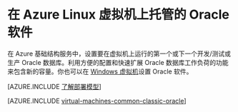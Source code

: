 <properties
	pageTitle="Linux 虚拟机上的 Oracle | Azure"
	description="查找介绍如何在基于 Linux 的 Azure 虚拟机上设置 Oracle 软件的文章。"
	services="virtual-machines-linux"
	documentationCenter=""
	authors="JoeDavies-MSFT"
	manager="timlt"
	editor=""
	tags="azure-service-management"/>

<tags
	ms.service="virtual-machines-linux"
	ms.date="01/12/2016"
	wacn.date="03/03/2016"/>

# 在 Azure Linux 虚拟机上托管的 Oracle 软件

在 Azure 基础结构服务中，设置要在虚拟机上运行的第一个或下一个开发/测试或生产 Oracle 数据库。利用方便的配置和快速扩展 Oracle 数据库工作负荷的功能来包含新的容量。你也可以在 [Windows 虚拟机](/documentation/articles/virtual-machines-windows-classic-oracle)设置 Oracle 软件。

[AZURE.INCLUDE [了解部署模型](../includes/learn-about-deployment-models-classic-include.md)]

[AZURE.INCLUDE [virtual-machines-common-classic-oracle](../includes/virtual-machines-common-classic-oracle.md)]

<!---HONumber=82-->
